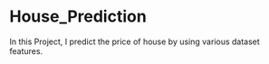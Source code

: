 # House_Prediction
In this Project, I predict the price of house by using various dataset features.
